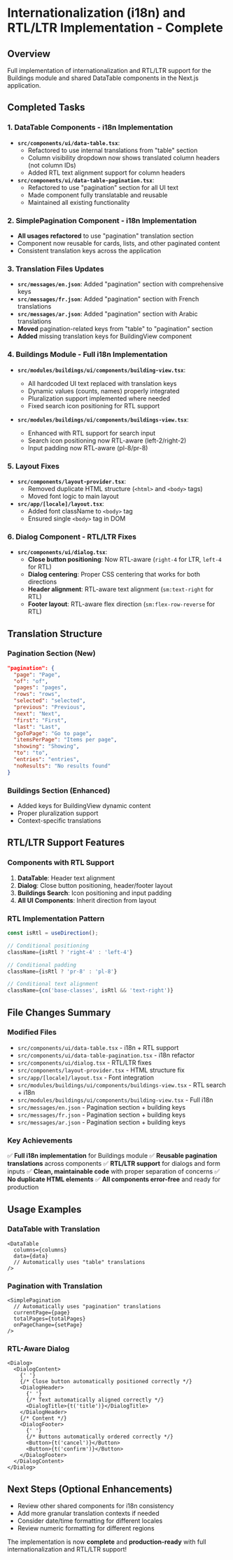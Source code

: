 # Internationalization (i18n) and RTL/LTR Implementation - Complete

## Overview

Full implementation of internationalization and RTL/LTR support for the Buildings module and shared DataTable components in the Next.js application.

## Completed Tasks

### 1. DataTable Components - i18n Implementation

- **`src/components/ui/data-table.tsx`**:
  - Refactored to use internal translations from "table" section
  - Column visibility dropdown now shows translated column headers (not column IDs)
  - Added RTL text alignment support for column headers
- **`src/components/ui/data-table-pagination.tsx`**:
  - Refactored to use "pagination" section for all UI text
  - Made component fully translatable and reusable
  - Maintained all existing functionality

### 2. SimplePagination Component - i18n Implementation

- **All usages refactored** to use "pagination" translation section
- Component now reusable for cards, lists, and other paginated content
- Consistent translation keys across the application

### 3. Translation Files Updates

- **`src/messages/en.json`**: Added "pagination" section with comprehensive keys
- **`src/messages/fr.json`**: Added "pagination" section with French translations
- **`src/messages/ar.json`**: Added "pagination" section with Arabic translations
- **Moved** pagination-related keys from "table" to "pagination" section
- **Added** missing translation keys for BuildingView component

### 4. Buildings Module - Full i18n Implementation

- **`src/modules/buildings/ui/components/building-view.tsx`**:

  - All hardcoded UI text replaced with translation keys
  - Dynamic values (counts, names) properly integrated
  - Pluralization support implemented where needed
  - Fixed search icon positioning for RTL support

- **`src/modules/buildings/ui/components/buildings-view.tsx`**:
  - Enhanced with RTL support for search input
  - Search icon positioning now RTL-aware (left-2/right-2)
  - Input padding now RTL-aware (pl-8/pr-8)

### 5. Layout Fixes

- **`src/components/layout-provider.tsx`**:
  - Removed duplicate HTML structure (`<html>` and `<body>` tags)
  - Moved font logic to main layout
- **`src/app/[locale]/layout.tsx`**:
  - Added font className to `<body>` tag
  - Ensured single `<body>` tag in DOM

### 6. Dialog Component - RTL/LTR Fixes

- **`src/components/ui/dialog.tsx`**:
  - **Close button positioning**: Now RTL-aware (`right-4` for LTR, `left-4` for RTL)
  - **Dialog centering**: Proper CSS centering that works for both directions
  - **Header alignment**: RTL-aware text alignment (`sm:text-right` for RTL)
  - **Footer layout**: RTL-aware flex direction (`sm:flex-row-reverse` for RTL)

## Translation Structure

### Pagination Section (New)

```json
"pagination": {
  "page": "Page",
  "of": "of",
  "pages": "pages",
  "rows": "rows",
  "selected": "selected",
  "previous": "Previous",
  "next": "Next",
  "first": "First",
  "last": "Last",
  "goToPage": "Go to page",
  "itemsPerPage": "Items per page",
  "showing": "Showing",
  "to": "to",
  "entries": "entries",
  "noResults": "No results found"
}
```

### Buildings Section (Enhanced)

- Added keys for BuildingView dynamic content
- Proper pluralization support
- Context-specific translations

## RTL/LTR Support Features

### Components with RTL Support

1. **DataTable**: Header text alignment
2. **Dialog**: Close button positioning, header/footer layout
3. **Buildings Search**: Icon positioning and input padding
4. **All UI Components**: Inherit direction from layout

### RTL Implementation Pattern

```typescript
const isRtl = useDirection();

// Conditional positioning
className={isRtl ? 'right-4' : 'left-4'}

// Conditional padding
className={isRtl ? 'pr-8' : 'pl-8'}

// Conditional text alignment
className={cn('base-classes', isRtl && 'text-right')}
```

## File Changes Summary

### Modified Files

- `src/components/ui/data-table.tsx` - i18n + RTL support
- `src/components/ui/data-table-pagination.tsx` - i18n refactor
- `src/components/ui/dialog.tsx` - RTL/LTR fixes
- `src/components/layout-provider.tsx` - HTML structure fix
- `src/app/[locale]/layout.tsx` - Font integration
- `src/modules/buildings/ui/components/buildings-view.tsx` - RTL search + i18n
- `src/modules/buildings/ui/components/building-view.tsx` - Full i18n
- `src/messages/en.json` - Pagination section + building keys
- `src/messages/fr.json` - Pagination section + building keys
- `src/messages/ar.json` - Pagination section + building keys

### Key Achievements

✅ **Full i18n implementation** for Buildings module
✅ **Reusable pagination translations** across components
✅ **RTL/LTR support** for dialogs and form inputs
✅ **Clean, maintainable code** with proper separation of concerns
✅ **No duplicate HTML elements**
✅ **All components error-free** and ready for production

## Usage Examples

### DataTable with Translation

```tsx
<DataTable
  columns={columns}
  data={data}
  // Automatically uses "table" translations
/>
```

### Pagination with Translation

```tsx
<SimplePagination
  // Automatically uses "pagination" translations
  currentPage={page}
  totalPages={totalPages}
  onPageChange={setPage}
/>
```

### RTL-Aware Dialog

```tsx
<Dialog>
  <DialogContent>
    {' '}
    {/* Close button automatically positioned correctly */}
    <DialogHeader>
      {' '}
      {/* Text automatically aligned correctly */}
      <DialogTitle>{t('title')}</DialogTitle>
    </DialogHeader>
    {/* Content */}
    <DialogFooter>
      {' '}
      {/* Buttons automatically ordered correctly */}
      <Button>{t('cancel')}</Button>
      <Button>{t('confirm')}</Button>
    </DialogFooter>
  </DialogContent>
</Dialog>
```

## Next Steps (Optional Enhancements)

- Review other shared components for i18n consistency
- Add more granular translation contexts if needed
- Consider date/time formatting for different locales
- Review numeric formatting for different regions

The implementation is now **complete** and **production-ready** with full internationalization and RTL/LTR support!
